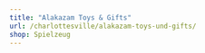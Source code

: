 ```yaml
---
title: "Alakazam Toys & Gifts"
url: /charlottesville/alakazam-toys-und-gifts/
shop: Spielzeug
---
```

